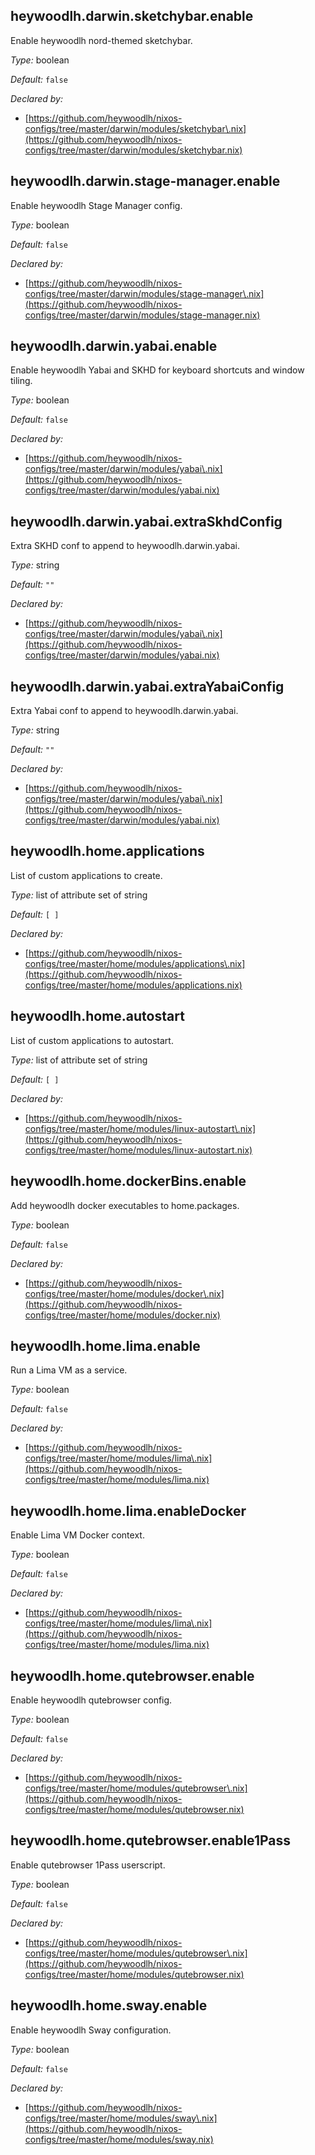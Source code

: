 ## heywoodlh\.darwin\.sketchybar\.enable

Enable heywoodlh nord-themed sketchybar\.



*Type:*
boolean



*Default:*
` false `

*Declared by:*
 - [https://github.com/heywoodlh/nixos-configs/tree/master/darwin/modules/sketchybar\.nix](https://github.com/heywoodlh/nixos-configs/tree/master/darwin/modules/sketchybar.nix)



## heywoodlh\.darwin\.stage-manager\.enable



Enable heywoodlh Stage Manager config\.



*Type:*
boolean



*Default:*
` false `

*Declared by:*
 - [https://github.com/heywoodlh/nixos-configs/tree/master/darwin/modules/stage-manager\.nix](https://github.com/heywoodlh/nixos-configs/tree/master/darwin/modules/stage-manager.nix)



## heywoodlh\.darwin\.yabai\.enable



Enable heywoodlh Yabai and SKHD for keyboard shortcuts and window tiling\.



*Type:*
boolean



*Default:*
` false `

*Declared by:*
 - [https://github.com/heywoodlh/nixos-configs/tree/master/darwin/modules/yabai\.nix](https://github.com/heywoodlh/nixos-configs/tree/master/darwin/modules/yabai.nix)



## heywoodlh\.darwin\.yabai\.extraSkhdConfig



Extra SKHD conf to append to heywoodlh\.darwin\.yabai\.



*Type:*
string



*Default:*
` "" `

*Declared by:*
 - [https://github.com/heywoodlh/nixos-configs/tree/master/darwin/modules/yabai\.nix](https://github.com/heywoodlh/nixos-configs/tree/master/darwin/modules/yabai.nix)



## heywoodlh\.darwin\.yabai\.extraYabaiConfig



Extra Yabai conf to append to heywoodlh\.darwin\.yabai\.



*Type:*
string



*Default:*
` "" `

*Declared by:*
 - [https://github.com/heywoodlh/nixos-configs/tree/master/darwin/modules/yabai\.nix](https://github.com/heywoodlh/nixos-configs/tree/master/darwin/modules/yabai.nix)



## heywoodlh\.home\.applications



List of custom applications to create\.



*Type:*
list of attribute set of string



*Default:*
` [ ] `

*Declared by:*
 - [https://github.com/heywoodlh/nixos-configs/tree/master/home/modules/applications\.nix](https://github.com/heywoodlh/nixos-configs/tree/master/home/modules/applications.nix)



## heywoodlh\.home\.autostart



List of custom applications to autostart\.



*Type:*
list of attribute set of string



*Default:*
` [ ] `

*Declared by:*
 - [https://github.com/heywoodlh/nixos-configs/tree/master/home/modules/linux-autostart\.nix](https://github.com/heywoodlh/nixos-configs/tree/master/home/modules/linux-autostart.nix)



## heywoodlh\.home\.dockerBins\.enable



Add heywoodlh docker executables to home\.packages\.



*Type:*
boolean



*Default:*
` false `

*Declared by:*
 - [https://github.com/heywoodlh/nixos-configs/tree/master/home/modules/docker\.nix](https://github.com/heywoodlh/nixos-configs/tree/master/home/modules/docker.nix)



## heywoodlh\.home\.lima\.enable



Run a Lima VM as a service\.



*Type:*
boolean



*Default:*
` false `

*Declared by:*
 - [https://github.com/heywoodlh/nixos-configs/tree/master/home/modules/lima\.nix](https://github.com/heywoodlh/nixos-configs/tree/master/home/modules/lima.nix)



## heywoodlh\.home\.lima\.enableDocker



Enable Lima VM Docker context\.



*Type:*
boolean



*Default:*
` false `

*Declared by:*
 - [https://github.com/heywoodlh/nixos-configs/tree/master/home/modules/lima\.nix](https://github.com/heywoodlh/nixos-configs/tree/master/home/modules/lima.nix)



## heywoodlh\.home\.qutebrowser\.enable



Enable heywoodlh qutebrowser config\.



*Type:*
boolean



*Default:*
` false `

*Declared by:*
 - [https://github.com/heywoodlh/nixos-configs/tree/master/home/modules/qutebrowser\.nix](https://github.com/heywoodlh/nixos-configs/tree/master/home/modules/qutebrowser.nix)



## heywoodlh\.home\.qutebrowser\.enable1Pass



Enable qutebrowser 1Pass userscript\.



*Type:*
boolean



*Default:*
` false `

*Declared by:*
 - [https://github.com/heywoodlh/nixos-configs/tree/master/home/modules/qutebrowser\.nix](https://github.com/heywoodlh/nixos-configs/tree/master/home/modules/qutebrowser.nix)



## heywoodlh\.home\.sway\.enable



Enable heywoodlh Sway configuration\.



*Type:*
boolean



*Default:*
` false `

*Declared by:*
 - [https://github.com/heywoodlh/nixos-configs/tree/master/home/modules/sway\.nix](https://github.com/heywoodlh/nixos-configs/tree/master/home/modules/sway.nix)


